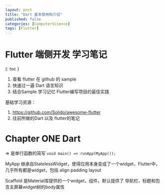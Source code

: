 ```yaml
---
layout: post
title: "Dart 基本使用和介绍"
published: false
categories: [ComputerScience]
tags: [Flutter]
---
```


# Flutter 端侧开发 学习笔记
{: toc }

1. 查看 flutter 在 github 的 sample
2. 快速过一遍 Dart 语言知识
3. 结合Sample 学习记忆 Flutter编写项目的最佳实践

基础学习资源：
1. https://github.com/Solido/awesome-flutter
2. 往前所做的Dart 以及 flutter的笔记

# Chapter ONE Dart

=> 是单行函数的简写 `void main() => runApp(MyApp());`

MyApp 继承自StatelessWidget，使得应用本身变成了一个widget，Flutter中，几乎所有都是widget，包括 align padding layout

Scaffold 是Material库提供的一个widget，组件，默认提供了 导航栏，标题和包含主屏幕widget树的body属性